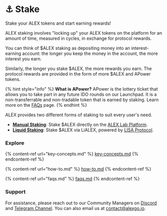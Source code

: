 # ⚓ Stake

Stake your ALEX tokens and start earning rewards!

ALEX staking involves "locking up" your ALEX tokens on the platform for an amount of time, measured in cycles, in exchange for protocol rewards.

You can think of $ALEX staking as depositing money into an interest-earning account: the longer you keep the money in the account, the more interest you earn.&#x20;

Similarly, the longer you stake $ALEX, the more rewards you earn. The protocol rewards are provided in the form of more $ALEX and APower tokens.

{% hint style="info" %}
**What is APower?** APower is the lottery ticket that allows you to take part in any future IDO rounds on our Launchpad. It is a non-transferrable and non-tradable token that is earned by staking. Learn more on the [FAQs](https://coinfabrik.gitbook.io/alexlab-doc/stake/features/staking/faqs#what-is-apower) page.
{% endhint %}

ALEX provides two different forms of staking to suit every user's need.

* [**Manual Staking**](https://coinfabrik.gitbook.io/alexlab-doc/stake/features/staking/key-concepts#manual-staking): Stake $ALEX directly on the [ALEX Lab Platform](https://app.alexlab.co/stake).
* [**Liquid Staking**](https://coinfabrik.gitbook.io/alexlab-doc/stake/features/staking/key-concepts#liquid-staking): Stake $ALEX via LiALEX, powered by [LISA Protocol](https://www.lisalab.io/).

### Explore <a href="#support" id="support"></a>

{% content-ref url="key-concepts.md" %}
[key-concepts.md](key-concepts.md)
{% endcontent-ref %}

{% content-ref url="how-to.md" %}
[how-to.md](how-to.md)
{% endcontent-ref %}

{% content-ref url="faqs.md" %}
[faqs.md](faqs.md)
{% endcontent-ref %}

### Support <a href="#support" id="support"></a>

For assistance, please reach out to our Community Managers on [Discord](https://discord.com/invite/alexlab) and [Telegram Channel](https://t.me/AlexCommunity). You can also email us at [contact@alexgo.io](mailto:contact@alexgo.io).
